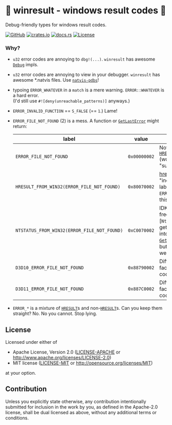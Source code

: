 <!-- WARNING: auto generated by xtask gen, this file will be overwritten -->



<!-- crates/winresult/doc/intro.md -->

# 🦀 winresult - windows result codes 🦀

Debug-friendly types for windows result codes.

[![GitHub](https://img.shields.io/github/stars/MaulingMonkey/winresult.svg?label=GitHub&style=social)](https://github.com/MaulingMonkey/winresult)
[![crates.io](https://img.shields.io/crates/v/winresult.svg)](https://crates.io/crates/winresult)
[![docs.rs](https://img.shields.io/docsrs/winresult)](https://docs.rs/winresult)
[![License](https://img.shields.io/crates/l/winresult.svg)](https://github.com/MaulingMonkey/winresult)



### Why?

*   `u32` error codes are annoying to `dbg!(...)`.  `winresult` has awesome [`Debug`] impls.
*   `u32` error codes are annoying to view in your debugger.  `winresult` has awesome \*.natvis files.  Use [`natvis-pdbs`]!
*   typoing `ERROR_WHATEVER` in a `match` is a mere warning. `ERROR::WHATEVER` is a hard error. <br> (I'd still use `#![deny(unreachable_patterns)]` anyways.)
*   `ERROR_INVALID_FUNCTION` == `S_FALSE` (== `1`.)  Lame!
*   `ERROR_FILE_NOT_FOUND` (2) is a mess.  A function or [`GetLastError`] might return:

    | label                                         | value         | notes |
    | --------------------------------------------- | ------------- | ----- |
    | `ERROR_FILE_NOT_FOUND`                        | `0x00000002`  | Not an [`HRESULT`] (would be "successful") |
    | `HRESULT_FROM_WIN32(ERROR_FILE_NOT_FOUND)`    | `0x80070002`  | [hresult.info](https://www.hresult.info/Search?q=ERROR_FILE_NOT_FOUND) "incorrectly" labels `ERROR_*` as this |
    | `NTSTATUS_FROM_WIN32(ERROR_FILE_NOT_FOUND)`   | `0xC0070002`  | IDK how frequently [`NtStatus`]es get shoved into [`GetLastError`], but I've seen weirder
    | `D3D10_ERROR_FILE_NOT_FOUND`                  | `0x88790002`  | Different facility, same code |
    | `D3D11_ERROR_FILE_NOT_FOUND`                  | `0x887C0002`  | Different facility, same code |

*   `ERROR_*` is a mixture of [`HRESULT`]s and non-[`HRESULT`]s.  Can you keep them straight?  No.  No you cannot.  Stop lying.

[`Debug`]:          https://doc.rust-lang.org/std/fmt/trait.Debug.html
[`GetLastError`]:   https://learn.microsoft.com/en-us/windows/win32/api/errhandlingapi/nf-errhandlingapi-getlasterror
[`HRESULT`]:        https://learn.microsoft.com/en-us/openspecs/windows_protocols/ms-erref/0642cb2f-2075-4469-918c-4441e69c548a
[`natvis-pdbs`]:    https://crates.io/crates/natvis-pdbs




<!-- LICENSE.md -->

<!-- this file exists exclusively for github's "View license" link to land on -->

## License

Licensed under either of

* Apache License, Version 2.0 ([LICENSE-APACHE](LICENSE-APACHE) or http://www.apache.org/licenses/LICENSE-2.0)
* MIT license ([LICENSE-MIT](LICENSE-MIT) or http://opensource.org/licenses/MIT)

at your option.

## Contribution

Unless you explicitly state otherwise, any contribution intentionally submitted
for inclusion in the work by you, as defined in the Apache-2.0 license, shall be
dual licensed as above, without any additional terms or conditions.
